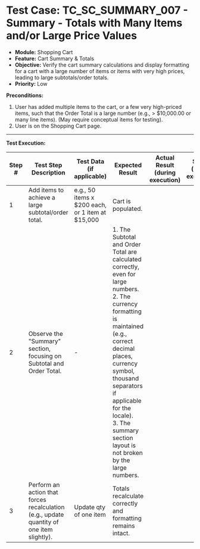 # Test Case: TC_SC_SUMMARY_007 - Summary - Totals with Many Items and/or Large Price Values

* **Module:** Shopping Cart
* **Feature:** Cart Summary & Totals
* **Objective:** Verify the cart summary calculations and display formatting for a cart with a large number of items or items with very high prices, leading to large subtotals/order totals.
* **Priority:** Low

**Preconditions:**
1.  User has added multiple items to the cart, or a few very high-priced items, such that the Order Total is a large number (e.g., > $10,000.00 or many line items). (May require conceptual items for testing).
2.  User is on the Shopping Cart page.

---
**Test Execution:**

| Step # | Test Step Description                                                                 | Test Data (if applicable)                     | Expected Result                                                                                                                               | Actual Result (during execution) | Status (during execution) | Notes (during execution) |
|--------|---------------------------------------------------------------------------------------|-----------------------------------------------|-----------------------------------------------------------------------------------------------------------------------------------------------|----------------------------------|---------------------------|--------------------------|
| 1      | Add items to achieve a large subtotal/order total.                                    | e.g., 50 items x $200 each, or 1 item at $15,000 | Cart is populated.                                                                                                                            |                                  |                           |                          |
| 2      | Observe the "Summary" section, focusing on Subtotal and Order Total.                  | -                                             | 1. The Subtotal and Order Total are calculated correctly, even for large numbers. <br> 2. The currency formatting is maintained (e.g., correct decimal places, currency symbol, thousand separators if applicable for the locale). <br> 3. The summary section layout is not broken by the large numbers. |                                  |                           |                          |
| 3      | Perform an action that forces recalculation (e.g., update quantity of one item slightly). | Update qty of one item                        | Totals recalculate correctly and formatting remains intact.                                                                                   |                                  |                           |                          |
